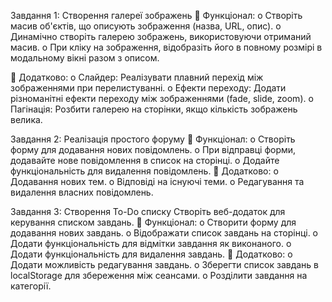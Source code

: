Завдання 1: Створення галереї зображень
 Функціонал:
o Створіть масив об&#39;єктів, що описують зображення (назва, URL, опис).
o Динамічно створіть галерею зображень, використовуючи отриманий масив.
o При кліку на зображення, відобразіть його в повному розмірі в модальному
вікні разом з описом.

 Додатково:
o Слайдер: Реалізувати плавний перехід між зображеннями при перелистуванні.
o Ефекти переходу: Додати різноманітні ефекти переходу між зображеннями
(fade, slide, zoom).
o Пагінація: Розбити галерею на сторінки, якщо кількість зображень велика.

Завдання 2: Реалізація простого форуму
 Функціонал:
o Створіть форму для додавання нових повідомлень.
o При відправці форми, додавайте нове повідомлення в список на сторінці.
o Додайте функціональність для видалення повідомлень.
 Додатково:
o Додавання нових тем.
o Відповіді на існуючі теми.
o Редагування та видалення власних повідомлень.

Завдання 3: Створення То-Do списку
Створіть веб-додаток для керування списком завдань.
 Функціонал:
o Створити форму для додавання нових завдань.
o Відображати список завдань на сторінці.
o Додати функціональність для відмітки завдання як виконаного.
o Додати функціональність для видалення завдань.
 Додатково:
o Додати можливість редагування завдань.
o Зберегти список завдань в localStorage для збереження між сеансами.
o Розділити завдання на категорії.

